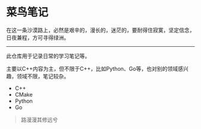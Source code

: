 # 菜鸟笔记
在这一条沙漠路上，必然是艰辛的，漫长的，迷茫的，要耐得住寂寞，坚定信念，日夜兼程，方可寻得绿洲。

---

此仓库用于记录日常的学习笔记等。

主要以C++内容为主，但不限于C++，比如Python、Go等，也对别的领域感兴趣，领域不限，笔记较杂。
+ C++
+ CMake
+ Python
+ Go







> 路漫漫其修远兮

